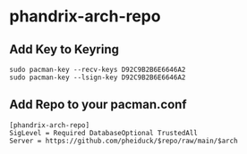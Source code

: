 # phandrix-arch-repo

## Add Key to Keyring
```
sudo pacman-key --recv-keys D92C9B2B6E6646A2
sudo pacman-key --lsign-key D92C9B2B6E6646A2
```
## Add Repo to your pacman.conf
```
[phandrix-arch-repo]
SigLevel = Required DatabaseOptional TrustedAll
Server = https://github.com/pheiduck/$repo/raw/main/$arch
```
